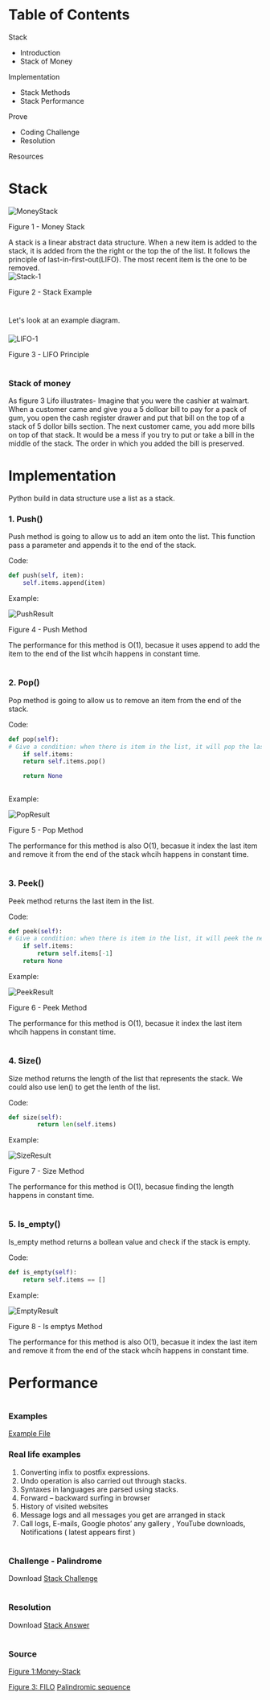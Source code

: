 <!--
What is the purpose of the data structure?

What is the performance of the data structure (you will need to talk about big O notation)?
What kind of problems can be solved using the data structure?

How would the data structure be used in Python (in some cases you will need to discuss recursion)?

What kind of errors are common when using the data structure? -->

# Table of Contents
Stack
* Introduction
* Stack of Money

Implementation
* Stack Methods
* Stack Performance

Prove
* Coding Challenge
* Resolution

Resources


# Stack
![MoneyStack](https://github.com/chloehuang18/Python-Data-Structure/blob/master/money-stack.PNG)

Figure 1 - Money Stack

A stack is a linear abstract data structure. When a new item is added to the stack, it is added from the the right or the top the of the list. It follows the principle of last-in-first-out(LIFO). The most recent item is the one to be removed.  
![Stack-1](https://github.com/chloehuang18/Python-Data-Structure/blob/master/stack_1.png)

Figure 2 - Stack Example
#
Let's look at an example diagram. 
#### 
![LIFO-1](https://github.com/chloehuang18/Python-Data-Structure/blob/master/stack_lifo.png)

Figure 3 - LIFO Principle

#
### Stack of money 
As figure 3 Lifo illustrates- Imagine that you were the cashier at walmart. When a customer came and give you a 5 dolloar bill to pay for a pack of gum, 
you open the cash register drawer and put that bill on the top of a stack of 5 dollor bills section. The next customer came, you add more bills on top of that stack. 
It would be a mess if you try to put or take a bill in the middle of the stack. The order in which you added the bill is preserved. 

# Implementation
Python build in data structure use a list as a stack. 

### 1. Push()
Push method is going to allow us to add an item onto the list. This function pass a parameter and appends it to the end of the stack.

Code:
```python
def push(self, item):
    self.items.append(item)  
```
Example:

![PushResult](https://github.com/chloehuang18/Python-Data-Structure/blob/master/push_result.PNG)

Figure 4 - Push Method

The performance for this method is O(1), becasue it uses append to add the item to the end of the list whcih happens in constant time. 
#
### 2. Pop()
Pop method is going to allow us to remove an item from the end of the stack.

Code:
```python
def pop(self):
# Give a condition: when there is item in the list, it will pop the last item, otherwise it will return None
    if self.items: 
    return self.items.pop()

    return None
    
```
Example:

![PopResult](https://github.com/chloehuang18/Python-Data-Structure/blob/master/pop_result.PNG)

Figure 5 - Pop Method

The performance for this method is also O(1), becasue it index the last item and remove it from the end of the stack whcih happens in constant time.
#
### 3. Peek()
Peek method returns the last item in the list.

Code:
```python
def peek(self):
# Give a condition: when there is item in the list, it will peek the next item, otherwise it will return None
    if self.items: 
        return self.items[-1] 
    return None    
```
Example:

![PeekResult](https://github.com/chloehuang18/Python-Data-Structure/blob/master/peek_result.png)

Figure 6 - Peek Method

The performance for this method is O(1), becasue it index the last item whcih happens in constant time.

#
### 4. Size()
Size method returns the length of the list that represents the stack.
We could also use len() to get the lenth of the list.

Code:
```python
def size(self):
        return len(self.items)
```
Example:

![SizeResult](https://github.com/chloehuang18/Python-Data-Structure/blob/master/size_result.png)

Figure 7 - Size Method

The performance for this method is O(1), becasue finding the length happens in constant time.

#
### 5. Is_empty()
Is_empty method returns a bollean value and check if the stack is empty.

Code:
```python
def is_empty(self):
    return self.items == []  
```
Example:

![EmptyResult](https://github.com/chloehuang18/Python-Data-Structure/blob/master/empty_result.png)

Figure 8 - Is emptys Method

The performance for this method is also O(1), becasue it index the last item and remove it from the end of the stack whcih happens in constant time.


# Performance

#

### Examples
[Example File](stack_example.py)

### Real life examples

1. Converting infix to postfix expressions.
2. Undo operation is also carried out through stacks.
3. Syntaxes in languages are parsed using stacks.
4. Forward – backward surfing in browser
5. History of visited websites
6. Message logs and all messages you get are arranged in stack
7. Call logs, E-mails, Google photos’ any gallery , YouTube downloads, Notifications ( latest appears first )

#
### Challenge - Palindrome
Download [Stack Challenge](stack_challenge.py)
#
### Resolution
Download [Stack Answer](stack_answer.py)
#
### Source
[Figure 1:Money-Stack](https://www.yourconroenews.com/business/bizfeed/article/Mississippi-bank-to-purchase-Houston-s-Icon-Bank-12847400.php)

[Figure 3: FILO](https://en.wikipedia.org/wiki/File:Lifo_stack.png)
[Palindromic sequence](https://en.wikipedia.org/wiki/Palindromic_sequence)
